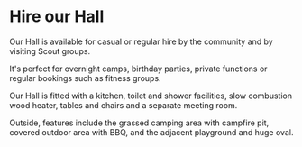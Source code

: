 # Hire our Hall

Our Hall is available for casual or regular hire by the community and by visiting Scout groups.

It's perfect for overnight camps, birthday parties, private functions or regular bookings such as fitness groups.

Our Hall is fitted with a kitchen, toilet and shower facilities, slow combustion wood heater, tables and chairs and a separate meeting room.

Outside, features include the grassed camping area with campfire pit, covered outdoor area with BBQ, and the adjacent playground and huge oval.
